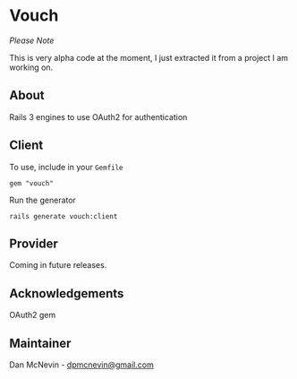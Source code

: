 Vouch
=====

*Please Note*

This is very alpha code at the moment, I just extracted it from a project I am working on.

About
-----

Rails 3 engines to use OAuth2 for authentication

Client
------

To use, include in your `Gemfile`

    gem "vouch"
    
Run the generator

    rails generate vouch:client


Provider
--------

Coming in future releases.

Acknowledgements
----------------

OAuth2 gem


Maintainer
----------
Dan McNevin - dpmcnevin@gmail.com